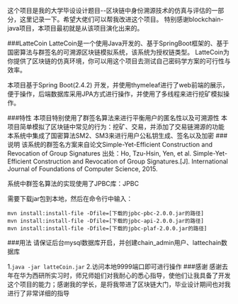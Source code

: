 这个项目是我的大学毕设设计题目--区块链中身份溯源技术的仿真与评估的一部分，这里记录一下。希望大佬们可以帮我改进这个项目。 特别感谢blockchain-java项目，本项目最初就是从该项目演化出来的。

###LatteCoin
LatteCoin是一个使用Java开发的、基于SpringBoot框架的、基于国密算法与群签名的可溯源区块链模拟系统，该系统为授权链类型。 LatteCoin为你提供了区块链的仿真环境，你可以用这个项目去测试自己密码学方案的可行性与效率。

本项目基于Spring Boot(2.4.2) 开发，并使用thymeleaf进行了web前端的展示，便于操作，后端数据库采用JPA方式进行操作，并使用了多线程来进行挖矿模拟操作。

###特性
本项目特别使用了群签名算法来进行平衡用户的匿名性以及可溯源性
本项目简单模拟了区块链中常见的行为：挖矿、交易，并添加了交易链溯源的功能
本系统中集成了国密算法SM2、SM3来进行用户公私钥生成、签名以及加密
###说明
该系统的群签名方案来自论文Simple-Yet-Efficient Construction and Revocation of Group Signatures 出处：Ho, Tzu-Hsin, Yen, et al. Simple-Yet-Efficient Construction and Revocation of Group Signatures.[J]. International Journal of Foundations of Computer Science, 2015.

系统中群签名算法的实现使用了JPBC库：JPBC

需要下载jar包到本地，然后在命令行中输入：
```
mvn install:install-file -Dfile=[下载的jpbc-pbc-2.0.0.jar的路径]
mvn install:install-file -Dfile=[下载的jpbc-api-2.0.0.jar的路径]
mvn install:install-file -Dfile=[下载的jpbc-plaf-2.0.0.jar的路径]

```


###用法
请保证后台mysql数据库开启，并创建chain_admin用户、lattechain数据库

1.`java -jar latteCoin.jar`
2.访问本地9999端口即可进行操作
###感谢
感谢去年在华为西研所实习时，师兄师姐们对我耐心的悉心指导，使他们让我具备了开发这个项目的能力；感谢我的学长，是将我带进了区块链大门，毕业设计期间也对我进行了非常详细的指导